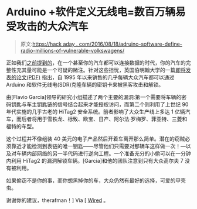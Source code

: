 # Arduino +软件定义无线电=数百万辆易受攻击的大众汽车

> 原文:[https://hack aday . com/2016/08/18/adruino-software-define-radio-millions-of-vulnerable-volkswagens/](https://hackaday.com/2016/08/18/adruino-software-define-radio-millions-of-vulnerable-volkswagens/)

正如我们[之前提到的](http://hackaday.com/2015/09/01/the-year-of-the-car-hacks/)，在一个甚至你的汽车都可以连接数据的时代，你的汽车的完整性充其量可能是一个可疑的赌注。针对这些担忧，英国伯明翰大学的一篇[即将发表的论文(PDF)](https://assets.documentcloud.org/documents/3010178/Volkswagen-amp-HiTag2-Keyless-Entry-System.pdf) 指出，自 1995 年以来销售的几乎每辆大众汽车都可以通过 Arduino 和软件无线电(SDR)克隆车辆的密钥卡来被黑客攻击和解锁。

由[Flavio Garcia]领导的研究小组描述了两个主要的漏洞:第一个需要将车辆的密码钥匙与车主钥匙链的信号结合起来才能授权访问，而第二个则利用了上世纪 90 年代实施的几乎古老的 HiTag2 安全系统。前者影响了大众生产线上多达 1 亿辆汽车，而后者将用于雪铁龙、标致、欧宝、日产、阿尔法·罗梅罗、菲亚特、三菱和福特的车型。

这个过程并不像组装 40 美元的电子产品然后开着车离开那么简单。潜在的窃贼必须靠近才能检测到表链的唯一钥匙——尽管他们只需要对那辆车这样做一次！—以及对车辆内部网络的另一半代码进行逆向工程。一个准备充分的小偷可以在一分钟内利用 HiTag2 的漏洞解锁车辆。[Garcia]和他的团队注意到只有大众高尔夫 7 没有被利用。

如果偷窃不是你的事，而你想黑掉你的车，大众仍然有最好的选择，可爱的甲壳虫。

谢谢你的建议，therafman！] Via [ [Wired](https://www.wired.com/2016/08/oh-good-new-hack-can-unlock-100-million-volkswagens/) 。